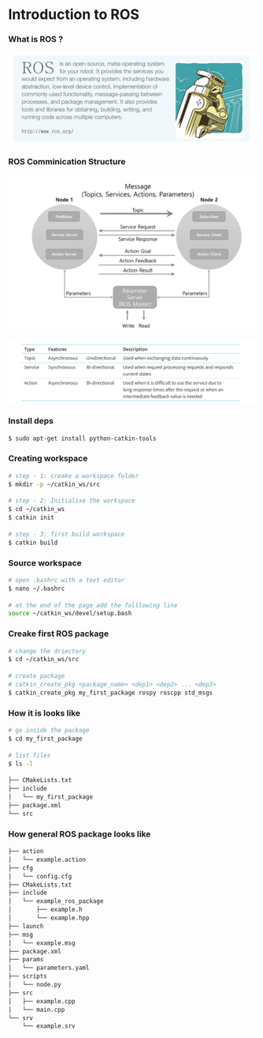 # Introduction to ROS

### What is ROS ?

![ROS](https://github.com/Kucukcollu/ros_beginner_tutorials/blob/main/figures/01.png)

### ROS Comminication Structure

![ROS Comminication](https://github.com/Kucukcollu/ros_beginner_tutorials/blob/main/figures/02.png)

![ROS Comminication Comparison](https://github.com/Kucukcollu/ros_beginner_tutorials/blob/main/figures/03.png)

###

### Install deps
```bash
$ sudo apt-get install python-catkin-tools
```

### Creating workspace
```bash
# step - 1: creake a workspace folder
$ mkdir -p ~/catkin_ws/src

# step - 2: İnitialixe the workspace
$ cd ~/catkin_ws
$ catkin init

# step - 3: first build workspace
$ catkin build
```

### Source workspace
```bash
# open .bashrc with a text editor
$ nano ~/.bashrc

# at the end of the page add the folllowing line
source ~/catkin_ws/devel/setup.bash
```

### Creake first ROS package
```bash
# change the driectory
$ cd ~/catkin_ws/src

# create package
# catkin_create_pkg <package_name> <dep1> <dep2> ... <dep3>
$ catkin_create_pkg my_first_package rospy roscpp std_msgs
```

### How it is looks like
```bash
# go inside the package
$ cd my_first_package

# list files
$ ls -l

├── CMakeLists.txt
├── include
│   └── my_first_package
├── package.xml
└── src
```

### How general ROS package looks like
```bash
├── action
│   └── example.action
├── cfg
│   └── config.cfg
├── CMakeLists.txt
├── include
│   └── example_ros_package
│       ├── example.h
│       └── example.hpp
├── launch
├── msg
│   └── example.msg
├── package.xml
├── params
│   └── parameters.yaml
├── scripts
│   └── node.py
├── src
│   ├── example.cpp
│   └── main.cpp
└── srv
    └── example.srv
```